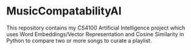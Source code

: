 # MusicCompatabilityAI
This repository contains my CS4100 Artificial Intelligence project which uses Word Embeddings/Vector Representation and Cosine Similarity in Python to compare two or more songs to curate a playlist.
